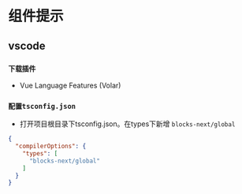 # 组件提示

## vscode

### `下载插件`
- Vue Language Features (Volar)
### `配置tsconfig.json`
-  打开项目根目录下tsconfig.json。在types下新增 `blocks-next/global`
```json
{
  "compilerOptions": {
    "types": [
      "blocks-next/global" 
    ]
  }
}

```






